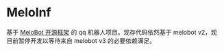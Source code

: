 # MeloInf

基于 [MeloBot 开源框架](https://github.com/aicorein/melobot) 的 qq 机器人项目。现存代码依然基于 melobot v2，现目前暂停开发以等待来自 melobot v3 的必要依赖满足。
